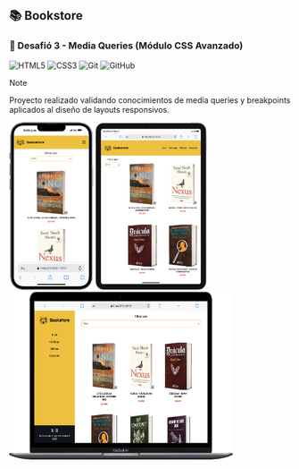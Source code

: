 ## 📚 Bookstore

### 🎯 Desafió 3 - Media Queries (Módulo CSS Avanzado) 

![HTML5](https://img.shields.io/badge/html5-%23E34F26.svg?style=for-the-badge&logo=html5&logoColor=white)
![CSS3](https://img.shields.io/badge/css3-%231572B6.svg?style=for-the-badge&logo=css3&logoColor=white)
![Git](https://img.shields.io/badge/git-%23F05033.svg?style=for-the-badge&logo=git&logoColor=white)
![GitHub](https://img.shields.io/badge/github-%23121011.svg?style=for-the-badge&logo=github&logoColor=white)

> [!NOTE]
> Proyecto realizado validando conocimientos de media queries y breakpoints aplicados al diseño de layouts responsivos. 

<!-- > [!TIP]
> Para visualizar el proyecto en tu navegador puedes utilizar el siguiente enlace: [Ver proyecto](https://isra-osvaldo.github.io/messaging-system/) -->

<p>
    <img src="./assets/images/devices/iPhone-13-PRO-127.0.0.1.png" alt="iPhone 13 Pro" width="150" height="300"/>
    <img src="./assets/images/devices/iPad-PRO-11-127.0.0.1 (1).png" alt="iPad Pro 11" width="200" height="300"/>
    <img src="./assets/images/devices/Macbook-Air-127.0.0.1.png" alt="Macbook Air" width="400" height="300"/>
</p>